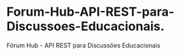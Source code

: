 # Forum-Hub-API-REST-para-Discussoes-Educacionais.
Fórum Hub - API REST para Discussões Educacionais

